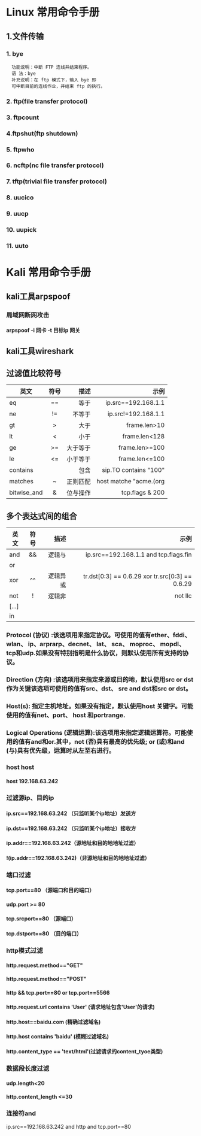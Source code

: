 # Linux 常用命令手册
## 1.文件传输
  ### 1. bye
      功能说明：中断 FTP 连线并结束程序。
      语 法：bye 
      补充说明：在 ftp 模式下，输入 bye 即
      可中断目前的连线作业，并结束 ftp 的执行。
  ### 2. ftp(file transfer protocol) 
  ### 3. ftpcount
  ### 4.ftpshut(ftp shutdown)
  ### 5. ftpwho
  ### 6. ncftp(nc file transfer protocol)
  ### 7. tftp(trivial file transfer protocol)
  ### 8. uucico
  ### 9. uucp
  ### 10. uupick
  ### 11. uuto



# Kali 常用命令手册

## kali工具arpspoof

### 局域网断网攻击
#### arpspoof  -i 网卡 -t 目标ip 网关

## kali工具wireshark

## 过滤值比较符号
英文|符号|描述|示例
--|:--:|--:|--:
eq|==|等于|ip.src==192.168.1.1
ne|!=|不等于|ip.src!=192.168.1.1
gt|>|大于|frame.len>10
lt|<|小于|frame.len<128
ge|>=|大于等于|frame.len>=100
le|<=|小于等于|frame.len<=100
contains| |包含|sip.TO contains "100"
matches|~|正则匹配|host matche "acme\.(org|com|net)"
bitwise_and|&|位与操作|tcp.flags & 200

## 多个表达式间的组合
英文|符号|描述|示例
--|:--:|--:|--:
and|&&|逻辑与|ip.src==192.168.1.1 and tcp.flags.fin
or||||逻辑或|ip.src==192.168.1.1 or ip.src==192.168.1.2
xor|^^|逻辑异或|tr.dst[0:3] == 0.6.29 xor tr.src[0:3] == 0.6.29
not|!|逻辑非|not llc
[...]| | |
in| | | 


###                        

### Protocol (协议) :该选项用来指定协议。可使用的值有ether、fddi、 wlan、 ip、arprarp、decnet、 lat、 sca、 moproc、 mopdl、 tcp和udp.如果没有特别指明是什么协议，则默认使用所有支持的协议。
### Direction (方向) :该选项用来指定来源或目的地，默认使用src or dst作为关键该选项可使用的值有src、dst、 sre and dst和src or dst。
### Host(s): 指定主机地址。如果没有指定，默认使用host 关键字。可能使用的值有net、port、 host 和portrange.
### Logical Operations (逻辑运算):该选项用来指定逻辑运算符。可能使用的值有and和or.其中，not (否)具有最高的优先级; or (或)和and (与)具有优先级，运算时从左至右进行。

### host host
#### host 192.168.63.242

### 过滤源ip、目的ip
#### ip.src==192.168.63.242 （只监听某个ip地址）发送方
#### ip.dst==192.168.63.242 （只监听某个ip地址）接收方
#### ip.addr==192.168.63.242（源地址和目的地地址过滤）
#### !(ip.addr==192.168.63.242)（非源地址和目的地地址过滤）

### 端口过滤
#### tcp.port==80     （源端口和目的端口）
#### udp.port >= 80  
#### tcp.srcport==80  （源端口）
#### tcp.dstport==80  （目的端口）

### http模式过滤
#### http.request.method=="GET"
#### http.request.method=="POST"
#### http && tcp.port==80 or tcp.port==5566
#### http.request.url contains 'User' (请求地址包含'User'的请求)
#### http.host==baidu.com (精确过滤域名)
#### http.host contains 'baidu' (模糊过滤域名)
#### http.content_type == 'text/html'(过滤请求的content_tyoe类型)

### 数据段长度过滤
#### udp.length<20
#### http.content_length <=30


### 连接符and
ip.src==192.168.63.242 and http and tcp.port==80